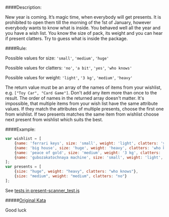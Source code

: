 ####Description:

New year is coming. It’s magic time, when everybody will get presents. It is prohibited to open them till the morning of the 1st of January, however everybody wants to know what is inside. You behaved well all the year and you have a wish list.
You know the size of pack, its weight and you can hear if present clatters.
Try to guess what is inside the package.

####Rule:

Possible values for size: `'small'`, `'medium'`, `'huge'`

Possible values for clatters: `'no'`, `'a bit'`, `'yes'`, `'who knows'`

Possible values for weight: `'light'`, `'3 kg'`, `'medium'`, `'heavy'`

The return value must be an array of the names of items from your wishlist, e.g. `["Toy Car", "Card Game"]`.
Don't add any item more than once to the result.
The order of names in the returned array doesn't matter.
It's impossible, that multiple items from your wish list have the same attribute values. If they match the attributes of multiple presents, choose the first one from wishlist. If two presents matches the same item from wishlist choose next present from wishlist which suits the best.

####Example:

```js
var wishlist = [
    {name: 'ferrari keys', size: 'small', weight: 'light', clatters: 'yes'}, 
    {name: 'big house', size: 'huge', weight: 'heavy', clatters: 'who knows'},
    {name: 'peace of gold', size: 'medium', weight: '3 kg', clatters: 'no'}, 
    {name: 'gubozakatochnaya machine', size: 'small', weight: 'light', clatters: 'a bit'}
];
var presents = [
    {size: "huge", weight: "heavy", clatters: "who knows"},
    {size: "medium", weight: "medium", clatters: "no"}
];
```

See [tests in present-scanner_test.js](https://github.com/ivanStraltsou/code-wars/blob/master/katas/present-scanner/present-scanner_test.js)

#####[Original Kata](http://www.codewars.com/kata/guess-the-gifts)

Good luck
